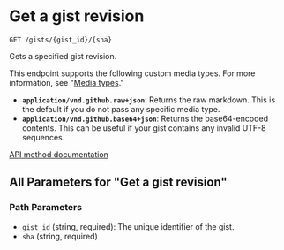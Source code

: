 # Get a gist revision

`GET /gists/{gist_id}/{sha}`

Gets a specified gist revision.

This endpoint supports the following custom media types. For more information, see "[Media types](https://docs.github.com/rest/using-the-rest-api/getting-started-with-the-rest-api#media-types)."

- **`application/vnd.github.raw+json`**: Returns the raw markdown. This is the default if you do not pass any specific media type.
- **`application/vnd.github.base64+json`**: Returns the base64-encoded contents. This can be useful if your gist contains any invalid UTF-8 sequences.

[API method documentation](https://docs.github.com/rest/gists/gists#get-a-gist-revision)

## All Parameters for "Get a gist revision"

### Path Parameters

- `gist_id` (string, required): The unique identifier of the gist.
- `sha` (string, required)
